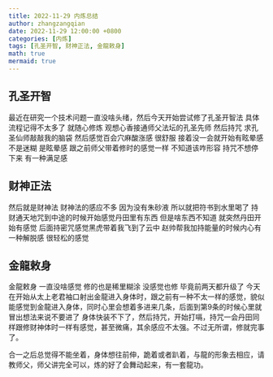 ```yaml
---
title: 2022-11-29 内炼总结
author: zhangzangqian
date: 2022-11-29 12:00:00 +0800
categories: [内炼]
tags: [孔圣开智, 财神正法, 金龍敕身]
math: true
mermaid: true
---
```


## 孔圣开智

最近在研究一个技术问题一直没啥头绪，然后今天开始尝试修了孔圣开智法 具体流程记得不太多了 就随心修炼 观想心香接通师父法坛的孔圣先师 然后持咒 求孔圣仙师敲敲我的脑袋 然后感觉百会穴麻酸涨感 很舒服 接着没一会就开始有眩晕感 不是迷糊 是眩晕感 跟之前师父带着修时的感觉一样 不知道该咋形容 持咒不想停下来 有一种满足感

## 财神正法

然后就是财神法 财神法的感应不多 因为没有朱砂液 所以就把符书到水里喝了 持财通天地咒到中途的时候开始感觉丹田里有东西 但是啥东西不知道 就突然丹田开始有感觉 后面持密咒感觉黑虎带着我飞到了云中 赵帅帮我加持能量的时候内心有一种解脱感 很轻松的感觉

## 金龍敕身

金龍敕身 一直没啥感觉 修的也是稀里糊涂 没感觉也修 毕竟前两天都升级了 今天在开始从太上老君袖口射出金龍进入身体时，跟之前有一种不太一样的感觉，貌似能感觉到金龍进入身体，同时心里会想着多进来几条，后面到第9条的时候心里就冒出想法来说不要进了 身体快装不下了，然后持咒，开始打嗝，持咒一会丹田同样跟修财神体时一样有感觉，甚至微痛，其余感应不太强。不过无所谓，修就完事了。

合一之后总觉得不能坐着，身体想往前伸，跪着或者趴着，与龍的形象去相应，请教师父，师父讲完全可以，炼的好了会舞动起来，有一套龍功。